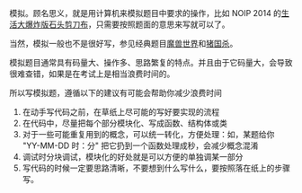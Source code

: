 模拟。顾名思义，就是用计算机来模拟题目中要求的操作，比如 NOIP 2014 的[生活大爆炸版石头剪刀布](https://loj.ac/problem/2498)，只需要按照题面的意思来写就可以了。

当然，模拟一般也不是很好写，参见经典题目[魔兽世界](http://bailian.openjudge.cn/practice/3750/)和[猪国杀](https://www.lydsy.com/JudgeOnline/problem.php?id=1972)。

模拟题目通常具有码量大、操作多、思路繁复的特点。并且由于它码量大，会导致很难查错，如果是在考试上是相当浪费时间的。

所以写模拟题，遵循以下的建议有可能会帮助你减少浪费时间

1.  在动手写代码之前，在草纸上尽可能的写好要实现的流程
2.  在代码中，尽量把每个部分模块化、写成函数、结构体或类
3.  对于一些可能重复用到的概念，可以统一转化，方便处理：如，某题给你 "YY-MM-DD 时：分" 把它扔到一个函数处理成秒，会减少概念混淆
4.  调试时分块调试，模块化的好处就是可以方便的单独调某一部分
5.  写代码的时候一定要思路清晰，不要想到什么写什么，要按照落在纸上的步骤写。
